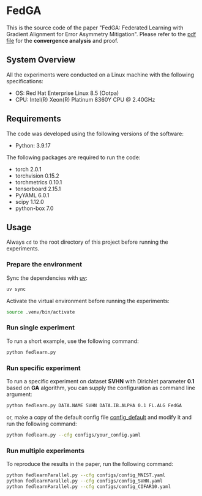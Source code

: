# FedGA
This is the source code of the paper "FedGA: Federated Learning with Gradient Alignment for Error Asymmetry Mitigation".
Please refer to the [pdf file](./GA_Convergence_Analysis.pdf) for the **convergence analysis** and proof.

## System Overview
All the experiments were conducted on a Linux machine with the following specifications:
- OS: Red Hat Enterprise Linux 8.5 (Ootpa)
- CPU: Intel(R) Xeon(R) Platinum 8360Y CPU @ 2.40GHz


## Requirements
The code was developed using the following versions of the software:
- Python: 3.9.17

The following packages are required to run the code:
- torch 2.0.1
- torchvision 0.15.2
- torchmetrics 0.10.1
- tensorboard 2.15.1
- PyYAML 6.0.1
- scipy 1.12.0
- python-box 7.0

## Usage
Always `cd` to the root directory of this project before running the experiments.

### Prepare the environment
Sync the dependencies with [uv](https://docs.astral.sh/uv/):
```bash
uv sync
```

Activate the virtual environment before running the experiments:
```bash
source .venv/bin/activate
```

### Run single experiment
To run a short example, use the following command:
```bash
python fedlearn.py
```

### Run specific experiment
To run a specific experiment on dataset **SVHN** with Dirichlet parameter **0.1** based on **GA** algorithm, you can supply the configuration as command line argument:
```bash
python fedlearn.py DATA.NAME SVHN DATA.IB.ALPHA 0.1 FL.ALG FedGA
```
or, make a copy of the default config file [config_default](GA/utils/config_default.yaml) and modify it and run the following command:
```bash
python fedlearn.py --cfg configs/your_config.yaml
```

### Run multiple experiments
To reproduce the results in the paper, run the following command:
```bash
python fedlearnParallel.py --cfg configs/config_MNIST.yaml
python fedlearnParallel.py --cfg configs/config_SVHN.yaml
python fedlearnParallel.py --cfg configs/config_CIFAR10.yaml
```

